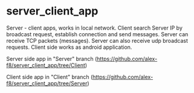 # server_client_app
Server - client apps, works in local network. Client search Server IP by broadcast request, establish connection and send messages. Server can receive TCP packets (messages). Server can also receive udp broadcast requests. Client side works as android application.

Server side app in "Server" branch (https://github.com/alex-f8/server_client_app/tree/Client)

Client side app in "Client" branch (https://github.com/alex-f8/server_client_app/tree/Server)
